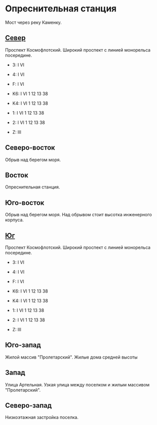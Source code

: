 # Опреснительная станция

Мост через реку Каменку.

## [Север](./590025.md)

Проспект Космофлотский.
Широкий проспект с линией монорельса посередине.

* 3:    I   VI
* 4:    I   VI
* F:    I   VI

* K6:   I   VI
        1   12  13  38
* K4:   I   VI
        1   12  13  38
* 1:    I   VI
        1   12  13  38
* 2:    I   VI
        1   12  13  38

* Z:    III

## Северо-восток

Обрыв над берегом моря.

## Восток

Опреснительная станция.

## Юго-восток

Обрыв над берегом моря. Над обрывом стоит высотка инженерного корпуса.

## [Юг](./590040.md)

Проспект Космофлотский.
Широкий проспект с линией монорельса посередине.

* 3:    I   VI
* 4:    I   VI
* F:    I   VI

* K6:   I   VI
        1   12  13  38
* K4:   I   VI
        1   12  13  38
* 1:    I   VI
        1   12  13  38
* 2:    I   VI
        1   12  13  38

* Z:    III

## Юго-запад

Жилой массив "Пролетарский".
Жилые дома средней высоты

## Запад

Улица Артельная.
Узкая улица между поселком и жилым массивом "Пролетарский".

## Северо-запад

Низкоэтажная застройка поселка.

